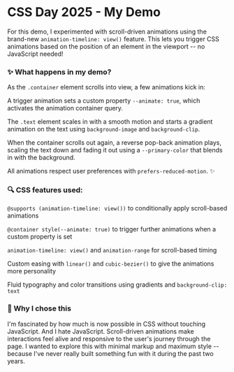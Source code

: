 # CSS Day 2025 - My Demo

For this demo, I experimented with scroll-driven animations using the brand-new `animation-timeline: view()` feature. This lets you trigger CSS animations based on the position of an element in the viewport -- no JavaScript needed!

### ✨ What happens in my demo?
As the `.container` element scrolls into view, a few animations kick in:

A trigger animation sets a custom property `--animate: true`, which activates the animation container query.

The `.text` element scales in with a smooth motion and starts a gradient animation on the text using `background-image` and `background-clip`.

When the container scrolls out again, a reverse pop-back animation plays, scaling the text down and fading it out using a `--primary-color` that blends in with the background.

All animations respect user preferences with `prefers-reduced-motion`. ✨

### 🔍 CSS features used:
`@supports (animation-timeline: view())` to conditionally apply scroll-based animations

`@container style(--animate: true)` to trigger further animations when a custom property is set

`animation-timeline: view()` and `animation-range` for scroll-based timing

Custom easing with `linear()` and `cubic-bezier()` to give the animations more personality

Fluid typography and color transitions using gradients and `background-clip: text`

### 🧠 Why I chose this
I'm fascinated by how much is now possible in CSS without touching JavaScript. And I hate JavaScript. Scroll-driven animations make interactions feel alive and responsive to the user's journey through the page. I wanted to explore this with minimal markup and maximum style -- because I've never really built something fun with it during the past two years.

